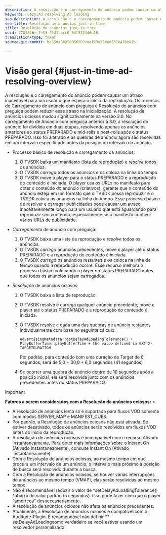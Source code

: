 ```yaml
---
description: A resolução e o carregamento do anúncio podem causar um atraso inaceitável para um usuário que espera o início da reprodução. Os recursos de Carregamento de anúncio com preguiça e Resolução de anúncios com preguiça podem reduzir esse atraso na inicialização. A resolução de anúncios ociosos mudou significativamente na versão 3.0. No carregamento de Anúncio com preguiça anterior à 3.0, a resolução do anúncio foi dividida em duas etapas, resolvendo apenas os anúncios anteriores ao status PREPARADO e mid-rolls e post-rolls após o status PREPARADO. Isso foi alterado e as quebras de anúncio agora são resolvidas em um intervalo especificado antes da posição do intervalo do anúncio.
keywords: Lazy;Ad resolving;Ad loading
seo-description: A resolução e o carregamento do anúncio podem causar um atraso inaceitável para um usuário que espera o início da reprodução. Os recursos de Carregamento de anúncio com preguiça e Resolução de anúncios com preguiça podem reduzir esse atraso na inicialização. A resolução de anúncios ociosos mudou significativamente na versão 3.0. No carregamento de Anúncio com preguiça anterior à 3.0, a resolução do anúncio foi dividida em duas etapas, resolvendo apenas os anúncios anteriores ao status PREPARADO e mid-rolls e post-rolls após o status PREPARADO. Isso foi alterado e as quebras de anúncio agora são resolvidas em um intervalo especificado antes da posição do intervalo do anúncio.
seo-title: Resolução de anúncios just-in-time
title: Resolução de anúncios just-in-time
uuid: 77028f6e-7e53-45d1-bcc0-54f8224d6d18
translation-type: tm+mt
source-git-commit: bc35da8b258056809ceaf18e33bed631047bc81b

---
```



# Visão geral {#just-in-time-ad-resolving-overview}

A resolução e o carregamento do anúncio podem causar um atraso inaceitável para um usuário que espera o início da reprodução. Os recursos de Carregamento de anúncio com preguiça e Resolução de anúncios com preguiça podem reduzir esse atraso na inicialização. A resolução de anúncios ociosos mudou significativamente na versão 3.0. No carregamento de Anúncio com preguiça anterior à 3.0, a resolução do anúncio foi dividida em duas etapas, resolvendo apenas os anúncios anteriores ao status PREPARADO e mid-rolls e post-rolls após o status PREPARADO. Isso foi alterado e as quebras de anúncio agora são resolvidas em um intervalo especificado antes da posição do intervalo do anúncio.

* Processo básico de resolução e carregamento de anúncios:

   1. O TVSDK baixa um manifesto (lista de reprodução) e *resolve* todos os anúncios.
   1. O TVSDK *carrega* todos os anúncios e os coloca na linha do tempo.
   1. O TVSDK move o player para o status PREPARADO e a reprodução do conteúdo é iniciada.
   O player usa os URLs no manifesto para obter o conteúdo do anúncio (criativos), garante que o conteúdo do anúncio esteja em um formato que o TVSDK possa reproduzir e o TVSDK coloca os anúncios na linha do tempo. Esse processo básico de resolver e carregar publicidades pode causar um atraso inaceitavelmente longo para um usuário que está aguardando para reproduzir seu conteúdo, especialmente se o manifesto contiver vários URLs de publicidade.

* *Carregamento* de anúncio com preguiça:

   1. O TVSDK baixa uma lista de reprodução e *resolve* todos os anúncios.
   1. O TVSDK *carrega* anúncios precedentes, move o player até o status PREPARADO e a reprodução do conteúdo é iniciada.
   1. O TVSDK *carrega* os anúncios restantes e os coloca na linha do tempo quando a reprodução ocorre.
   Esse recurso melhora o processo básico colocando o player no status PREPARADO antes que todos os anúncios sejam carregados.

* *Resolução* de anúncios ociosos:

   1. O TVSDK baixa a lista de reprodução.
   1. O TVSDK resolve e carrega qualquer anúncio precedente, move o player até o status PREPARADO e a reprodução do conteúdo é iniciada.
   1. O TVSDK resolve e cada uma das quebras de anúncio restantes individualmente com base no seguinte cálculo:

      `AdvertisingMetadata::getDelayAdLoadingTolerance() + PlayBufferTime::playBufferTime + the value defined in EXT-X-TARGETDURATION`

      Por padrão, para conteúdo com uma duração de Target de 6 segundos, será de 5,0 + 30,0 + 6,0 segundos (41 segundos)

   1. Se ocorrer uma quebra de anúncio dentro de 10 segundos após a posição inicial, ela será resolvida junto com os anúncios precedentes antes do status PREPARADO.

>[!IMPORTANT]
>
>**Fatores a serem considerados com a Resolução de anúncios ociosos:** >
>* A resolução de anúncios lenta só é suportada para fluxos VOD somente com modos SERVER_MAP e MANIFEST_CUES.
>* Por padrão, a Resolução de anúncios ociosos não está ativada. Se estiver desativado, todos os anúncios serão resolvidos em fluxos VOD antes do início da reprodução.
>* A resolução de anúncios ociosos é incompatível com o recurso Ativado instantaneamente. Para obter mais informações sobre o Instant On (Ativado instantaneamente), consulte Instant On (Ativado instantaneamente).
>* Com a Resolução de anúncios ociosos, ao mesmo tempo em que procura um intervalo de um anúncio, o intervalo mais próximo à posição de busca será resolvido durante a busca.
>* Com a Resolução de anúncios ociosos, se houver várias interrupções de anúncios ao mesmo tempo (VMAP), elas serão resolvidas ao mesmo tempo.
>* Não é recomendável reduzir o valor de *setDelayAdLoadingTolerance() *abaixo do valor padrão (5 segundos). Isso pode fazer com que o player &quot;amorteca&quot; desnecessariamente.
>* A resolução de anúncios ociosos não afeta os anúncios precedentes.
>* Atualmente, a Resolução de anúncios ociosos é compatível com o Auditude-Plugin. É recomendável não definir ** setDelayAdLoadingcomo verdadeiro se você estiver usando um resolvedor personalizado.
>


